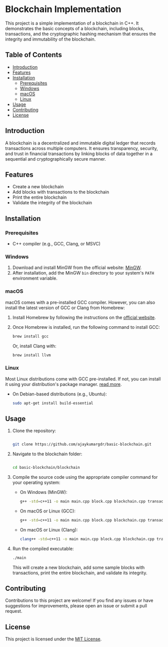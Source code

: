 # Blockchain Implementation

This project is a simple implementation of a blockchain in C++. It demonstrates the basic concepts of a blockchain, including blocks, transactions, and the cryptographic hashing mechanism that ensures the integrity and immutability of the blockchain.

## Table of Contents

  - [Introduction](#introduction)
  - [Features](#features)
  - [Installation](#installation)
    - [Prerequisites](#prerequisites)
    - [Windows](#windows)
    - [macOS](#macos)
    - [Linux](#linux)
  - [Usage](#usage)
  - [Contributing](#contributing)
  - [License](#license)

## Introduction

A blockchain is a decentralized and immutable digital ledger that records transactions across multiple computers. It ensures transparency, security, and trust in financial transactions by linking blocks of data together in a sequential and cryptographically secure manner.

## Features

- Create a new blockchain
- Add blocks with transactions to the blockchain
- Print the entire blockchain
- Validate the integrity of the blockchain

## Installation

### Prerequisites

- C++ compiler (e.g., GCC, Clang, or MSVC)

### Windows

1. Download and install MinGW from the official website: [MinGW](https://sourceforge.net/projects/mingw/).
2. After installation, add the MinGW `bin` directory to your system's `PATH` environment variable.

### macOS

macOS comes with a pre-installed GCC compiler. However, you can also install the latest version of GCC or Clang from Homebrew:

1. Install Homebrew by following the instructions on the [official website](https://brew.sh/).
2. Once Homebrew is installed, run the following command to install GCC:

   ```bash
   brew install gcc
   ```

   Or, install Clang with:

   ```bash
   brew install llvm
   ```

### Linux

Most Linux distributions come with GCC pre-installed. If not, you can install it using your distribution's package manager. [read more](https://data-flair.training/blogs/install-cpp/).

- On Debian-based distributions (e.g., Ubuntu):

  ```bash
  sudo apt-get install build-essential
  ```

## Usage

1. Clone the repository:

   ```bash

   git clone https://github.com/ajaykumargdr/basic-blockchain.git

   ```

2. Navigate to the blockchain folder:

   ```bash

   cd basic-blockchain/blockchain

   ```

3. Compile the source code using the appropriate compiler command for your operating system:

   - On Windows (MinGW):

     ```bash
     g++ -std=c++11 -o main main.cpp block.cpp blockchain.cpp transaction.cpp
     ```

   - On macOS or Linux (GCC):

     ```bash
     g++ -std=c++11 -o main main.cpp block.cpp blockchain.cpp transaction.cpp
     ```

   - On macOS or Linux (Clang):

     ```bash
     clang++ -std=c++11 -o main main.cpp block.cpp blockchain.cpp transaction.cpp
     ```

4. Run the compiled executable:

   ```bash
   ./main
   ```

   This will create a new blockchain, add some sample blocks with transactions, print the entire blockchain, and validate its integrity.

## Contributing

Contributions to this project are welcome! If you find any issues or have suggestions for improvements, please open an issue or submit a pull request.

## License

This project is licensed under the [MIT License](LICENSE).